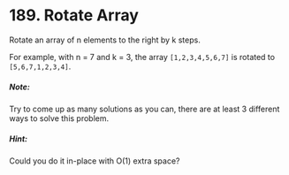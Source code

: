 # 189. Rotate Array
Rotate an array of n elements to the right by k steps.

For example, with n = 7 and k = 3, the array `[1,2,3,4,5,6,7]` is rotated to `[5,6,7,1,2,3,4]`.

##### Note:

Try to come up as many solutions as you can, there are at least 3 different ways to solve this problem.

##### Hint:

Could you do it in-place with O(1) extra space?
